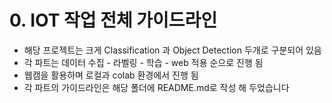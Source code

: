 # 0. IOT 작업 전체 가이드라인

- 해당 프로젝트는 크게 Classification 과 Object Detection 두개로 구분되어 있음
- 각 파트는 데이터 수집 - 라벨링 - 학습 - web 적용 순으로 진행 됨
- 웹캠을 활용하며 로컬과 colab 환경에서 진행 됨
- 각 파트의 가이드라인은 해당 폴더에 README.md로 작성 해 두었습니다 

